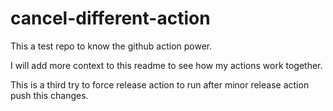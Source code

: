 # cancel-different-action

This a test repo to know the github action power.

I will add more context to this readme to see how my actions work together.

This is a third try to force release action to run after minor release action push this changes.
